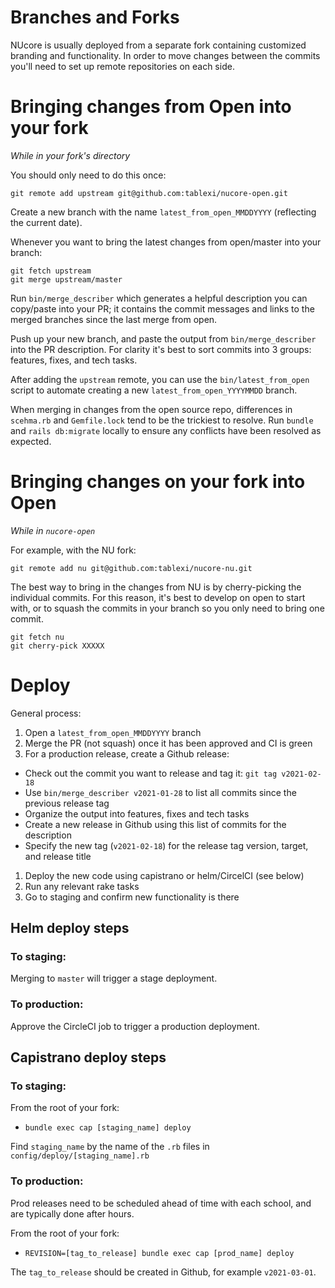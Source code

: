 # Branches and Forks

NUcore is usually deployed from a separate fork containing customized branding
and functionality. In order to move changes between the commits you'll need to
set up remote repositories on each side.

# Bringing changes from Open into your fork

_While in your fork's directory_

You should only need to do this once:

```
git remote add upstream git@github.com:tablexi/nucore-open.git
```

Create a new branch with the name `latest_from_open_MMDDYYYY` (reflecting the current date).

Whenever you want to bring the latest changes from open/master into your branch:

```
git fetch upstream
git merge upstream/master
```

Run `bin/merge_describer` which generates a helpful description you can copy/paste into your PR; it contains the commit messages and links to the merged branches since the last merge from open.

Push up your new branch, and paste the output from `bin/merge_describer` into the PR description.  For clarity it's best to sort commits into 3 groups: features, fixes, and tech tasks.

After adding the `upstream` remote, you can use the `bin/latest_from_open` script to automate creating a new `latest_from_open_YYYYMMDD` branch.

When merging in changes from the open source repo, differences in `scehma.rb` and `Gemfile.lock` tend to be the trickiest to resolve.  Run `bundle` and `rails db:migrate` locally to ensure any conflicts have been resolved as expected.

# Bringing changes on your fork into Open

_While in `nucore-open`_

For example, with the NU fork:

`git remote add nu git@github.com:tablexi/nucore-nu.git`

The best way to bring in the changes from NU is by cherry-picking the individual
commits. For this reason, it's best to develop on open to start with, or to squash
the commits in your branch so you only need to bring one commit.

```
git fetch nu
git cherry-pick XXXXX
```

# Deploy

General process:
1. Open a `latest_from_open_MMDDYYYY` branch
1. Merge the PR (not squash) once it has been approved and CI is green
1. For a production release, create a Github release:
  - Check out the commit you want to release and tag it: `git tag v2021-02-18`
  - Use `bin/merge_describer v2021-01-28` to list all commits since the previous release tag
  - Organize the output into features, fixes and tech tasks
  - Create a new release in Github using this list of commits for the description
  - Specify the new tag (`v2021-02-18`) for the release tag version, target, and release title
1. Deploy the new code using capistrano or helm/CircelCI (see below)
1. Run any relevant rake tasks
1. Go to staging and confirm new functionality is there

## Helm deploy steps

### To staging:

Merging to `master` will trigger a stage deployment.

### To production:

Approve the CircleCI job to trigger a production deployment.

## Capistrano deploy steps

### To staging:

From the root of your fork:

- `bundle exec cap [staging_name] deploy`

Find `staging_name` by the name of the `.rb` files in `config/deploy/[staging_name].rb`

### To production:

Prod releases need to be scheduled ahead of time with each school, and are typically done after hours.

From the root of your fork:

- `REVISION=[tag_to_release] bundle exec cap [prod_name] deploy`

The `tag_to_release` should be created in Github, for example `v2021-03-01`.
